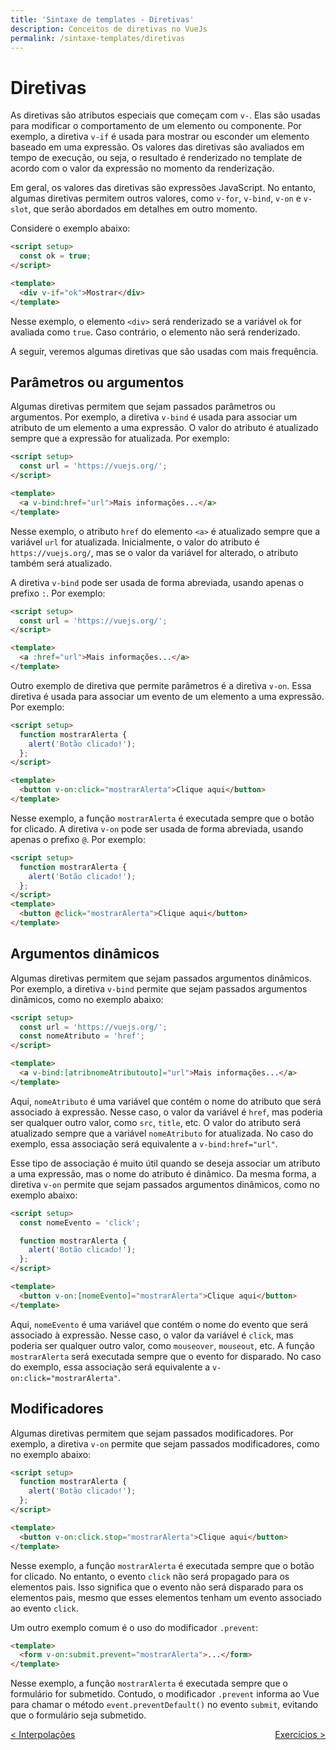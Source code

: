 ```yaml
---
title: 'Sintaxe de templates - Diretivas'
description: Conceitos de diretivas no VueJs
permalink: /sintaxe-templates/diretivas
---
```


# Diretivas

As diretivas são atributos especiais que começam com `v-`. Elas são usadas para modificar o comportamento de um elemento ou componente. Por exemplo, a diretiva `v-if` é usada para mostrar ou esconder um elemento baseado em uma expressão. Os valores das diretivas são avaliados em tempo de execução, ou seja, o resultado é renderizado no template de acordo com o valor da expressão no momento da renderização.

Em geral, os valores das diretivas são expressões JavaScript. No entanto, algumas diretivas permitem outros valores, como `v-for`, `v-bind`, `v-on` e `v-slot`, que serão abordados em detalhes em outro momento.

Considere o exemplo abaixo:

```html
<script setup>
  const ok = true;
</script>

<template>
  <div v-if="ok">Mostrar</div>
</template>
```

Nesse exemplo, o elemento `<div>` será renderizado se a variável `ok` for avaliada como `true`. Caso contrário, o elemento não será renderizado.

A seguir, veremos algumas diretivas que são usadas com mais frequência.

## Parâmetros ou argumentos

Algumas diretivas permitem que sejam passados parâmetros ou argumentos. Por exemplo, a diretiva `v-bind` é usada para associar um atributo de um elemento a uma expressão. O valor do atributo é atualizado sempre que a expressão for atualizada. Por exemplo:

```html
<script setup>
  const url = 'https://vuejs.org/';
</script>

<template>
  <a v-bind:href="url">Mais informações...</a>
</template>
```

Nesse exemplo, o atributo `href` do elemento `<a>` é atualizado sempre que a variável `url` for atualizada. Inicialmente, o valor do atributo é `https://vuejs.org/`, mas se o valor da variável for alterado, o atributo também será atualizado.

A diretiva `v-bind` pode ser usada de forma abreviada, usando apenas o prefixo `:`. Por exemplo:

```html
<script setup>
  const url = 'https://vuejs.org/';
</script>

<template>
  <a :href="url">Mais informações...</a>
</template>
```

Outro exemplo de diretiva que permite parâmetros é a diretiva `v-on`. Essa diretiva é usada para associar um evento de um elemento a uma expressão. Por exemplo:

```html
<script setup>
  function mostrarAlerta {
    alert('Botão clicado!');
  };
</script>

<template>
  <button v-on:click="mostrarAlerta">Clique aqui</button>
</template>
```

Nesse exemplo, a função `mostrarAlerta` é executada sempre que o botão for clicado. A diretiva `v-on` pode ser usada de forma abreviada, usando apenas o prefixo `@`. Por exemplo:

```html
<script setup>
  function mostrarAlerta {
    alert('Botão clicado!');
  };
</script>
<template>
  <button @click="mostrarAlerta">Clique aqui</button>
</template>
```

## Argumentos dinâmicos

Algumas diretivas permitem que sejam passados argumentos dinâmicos. Por exemplo, a diretiva `v-bind` permite que sejam passados argumentos dinâmicos, como no exemplo abaixo:

```html
<script setup>
  const url = 'https://vuejs.org/';
  const nomeAtributo = 'href';
</script>

<template>
  <a v-bind:[atribnomeAtributouto]="url">Mais informações...</a>
</template>
```

Aqui, `nomeAtributo` é uma variável que contém o nome do atributo que será associado à expressão. Nesse caso, o valor da variável é `href`, mas poderia ser qualquer outro valor, como `src`, `title`, etc. O valor do atributo será atualizado sempre que a variável `nomeAtributo` for atualizada. No caso do exemplo, essa associação será equivalente a `v-bind:href="url"`.

Esse tipo de associação é muito útil quando se deseja associar um atributo a uma expressão, mas o nome do atributo é dinâmico. Da mesma forma, a diretiva `v-on` permite que sejam passados argumentos dinâmicos, como no exemplo abaixo:

```html
<script setup>
  const nomeEvento = 'click';

  function mostrarAlerta {
    alert('Botão clicado!');
  };
</script>

<template>
  <button v-on:[nomeEvento]="mostrarAlerta">Clique aqui</button>
</template>
```

Aqui, `nomeEvento` é uma variável que contém o nome do evento que será associado à expressão. Nesse caso, o valor da variável é `click`, mas poderia ser qualquer outro valor, como `mouseover`, `mouseout`, etc. A função `mostrarAlerta` será executada sempre que o evento for disparado. No caso do exemplo, essa associação será equivalente a `v-on:click="mostrarAlerta"`.

## Modificadores

Algumas diretivas permitem que sejam passados modificadores. Por exemplo, a diretiva `v-on` permite que sejam passados modificadores, como no exemplo abaixo:

```html
<script setup>
  function mostrarAlerta {
    alert('Botão clicado!');
  };
</script>

<template>
  <button v-on:click.stop="mostrarAlerta">Clique aqui</button>
</template>
```

Nesse exemplo, a função `mostrarAlerta` é executada sempre que o botão for clicado. No entanto, o evento `click` não será propagado para os elementos pais. Isso significa que o evento não será disparado para os elementos pais, mesmo que esses elementos tenham um evento associado ao evento `click`.

Um outro exemplo comum é o uso do modificador `.prevent`:

```html
<template>
  <form v-on:submit.prevent="mostrarAlerta">...</form>
</template>
```

Nesse exemplo, a função `mostrarAlerta` é executada sempre que o formulário for submetido. Contudo, o modificador `.prevent` informa ao Vue para chamar o método `event.preventDefault()` no evento `submit`, evitando que o formulário seja submetido.

<span style="display: flex; justify-content: space-between;"><span>[&lt; Interpolações](interpolacoes.html 'Início')</span> <span>[Exercícios &gt;](exemplos.html 'Próximo')</span></span>
